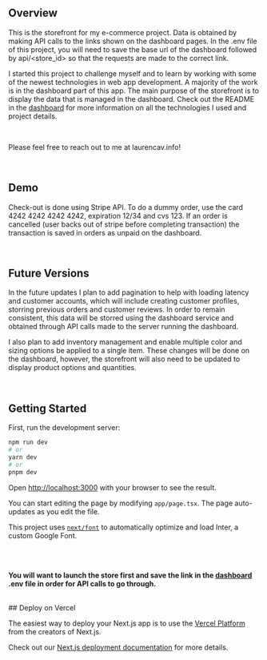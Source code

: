 
## Overview

This is the storefront for my e-commerce project. Data is obtained by making API calls to the links shown on the dashboard pages. In the .env file of this project, you will need to save the base url of the dashboard followed by api/<store_id> so that the requests are made to the correct link.

I started this project to challenge myself and to learn by working with some of the newest technologies in web app development. A majority of the work is in the dashboard part of this app. The main purpose of the storefront is to display the data that is managed in the dashboard. Check out the README in the [dashboard](https://github.com/laurenc206/ecommerce_dashboard) for more information on all the technologies I used and project details.

<br/> 

Please feel free to reach out to me at laurencav.info!

<br/>

## Demo

Check-out is done using Stripe API. To do a dummy order, use the card 4242 4242 4242 4242, expiration 12/34 and cvs 123. If an order is cancelled (user backs out of stripe before completing transaction) the transaction is saved in orders as unpaid on the dashboard.

<br/>

## Future Versions
In the future updates I plan to add pagination to help with loading latency and customer accounts, which will include creating customer profiles, storring previous orders and customer reviews. In order to remain consistent, this data will be storred using the dashboard service and obtained through API calls made to the server running the dashboard.

I also plan to add inventory management and enable multiple color and sizing options be applied to a single item. These changes will be done on the dashboard, however, the storefront will also need to be updated to display product options and quantities. 

<br/>

## Getting Started

First, run the development server:

```bash
npm run dev
# or
yarn dev
# or
pnpm dev
```

Open [http://localhost:3000](http://localhost:3000) with your browser to see the result.

You can start editing the page by modifying `app/page.tsx`. The page auto-updates as you edit the file.

This project uses [`next/font`](https://nextjs.org/docs/basic-features/font-optimization) to automatically optimize and load Inter, a custom Google Font.

<br/> 
<br/>

<b>You will want to launch the store first and save the link in the [dashboard](https://github.com/laurenc206/ecommerce_dashboard) .env file in order for API calls to go through. </b>

<br/>
## Deploy on Vercel

The easiest way to deploy your Next.js app is to use the [Vercel Platform](https://vercel.com/new?utm_medium=default-template&filter=next.js&utm_source=create-next-app&utm_campaign=create-next-app-readme) from the creators of Next.js.

Check out our [Next.js deployment documentation](https://nextjs.org/docs/deployment) for more details.
